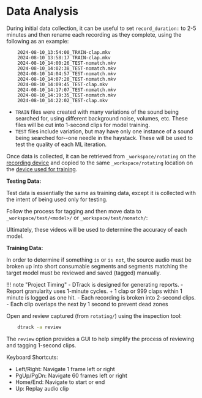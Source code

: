 Data Analysis
=============

During initial data collection, it can be useful to set `record_duration:` to
2-5 minutes and then rename each recording as they complete, using the following
as an example:

```text
    2024-08-10_13:54:00_TRAIN-clap.mkv
    2024-08-10_13:58:17_TRAIN-clap.mkv
    2024-08-10_14:00:26_TEST-nomatch.mkv
    2024-08-10_14:02:38_TEST-nomatch.mkv
    2024-08-10_14:04:57_TEST-nomatch.mkv
    2024-08-10_14:07:20_TEST-nomatch.mkv
    2024-08-10_14:09:45_TEST-clap.mkv
    2024-08-10_14:17:07_TEST-nomatch.mkv
    2024-08-10_14:19:35_TEST-nomatch.mkv
    2024-08-10_14:22:02_TEST-clap.mkv
```

- ``TRAIN`` files were created with many variations of the sound being searched
    for, using different background noise, volumes, etc. These files will be cut
    into 1-second clips for model training.
- ``TEST`` files include variation, but may have only one instance of a sound
    being searched for--one needle in the haystack. These will be used to test the
    quality of each ML iteration.

Once data is collected, it can be retrieved from `_workspace/rotating` on the
[recording device](collect.md) and copied to the same `_workspace/rotating`
location on the [device used for training](train.md).

**Testing Data:**

Test data is essentially the same as training data, except it is collected with
the intent of being used only for testing.

Follow the process for tagging and then move data to
`_workspace/test/<model>/` or `_workspace/test/nomatch/`:

Ultimately, these videos will be used to determine the accuracy of each model.

**Training Data:**

In order to determine if something `is` or `is not`, the source audio must
be broken up into short consumable segments and segments matching the target
model must be reviewed and saved (tagged) manually.

!!! note "Project Timing"
    - DTrack is designed for generating reports.
    - Report granularity uses 1-minute cycles.
      + 1 clap or 999 claps within 1 minute is logged as one hit.
    - Each recording is broken into 2-second clips.
    - Each clip overlaps the next by 1 second to prevent dead zones

Open and review captured (from `rotating/`) using the inspection tool:
```sh
    dtrack -a review
```

The `review` option provides a GUI to help simplify the process of reviewing
and tagging 1-second clips.

Keyboard Shortcuts:

  - Left/Right: Navigate 1 frame left or right
  - PgUp/PgDn: Navigate 60 frames left or right
  - Home/End: Navigate to start or end
  - Up: Replay audio clip
